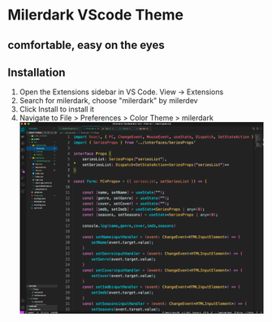 # Milerdark VScode Theme
## comfortable, easy on the eyes

Installation
---
1. Open the Extensions sidebar in VS Code. View → Extensions
2. Search for milerdark, choose "milerdark" by milerdev
3. Click Install to install it
4. Navigate to File > Preferences > Color Theme > milerdark
![milerdark theme](picture/milerdark-theme.png)